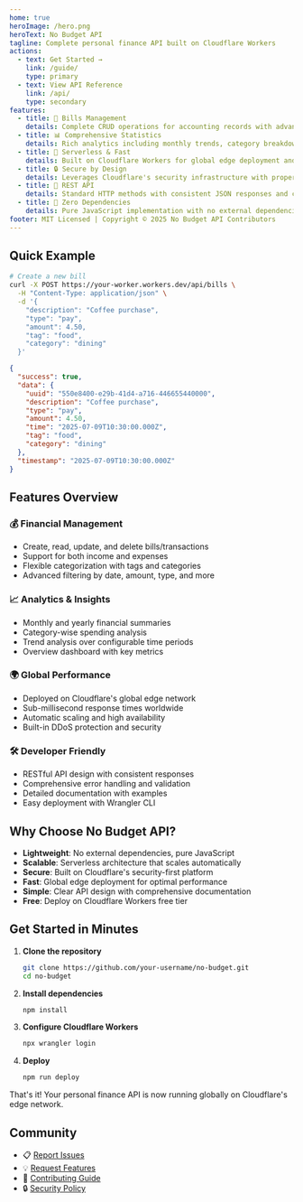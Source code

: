 ```yaml
---
home: true
heroImage: /hero.png
heroText: No Budget API
tagline: Complete personal finance API built on Cloudflare Workers
actions:
  - text: Get Started →
    link: /guide/
    type: primary
  - text: View API Reference
    link: /api/
    type: secondary
features:
  - title: 🧾 Bills Management
    details: Complete CRUD operations for accounting records with advanced filtering and search capabilities.
  - title: 📊 Comprehensive Statistics
    details: Rich analytics including monthly trends, category breakdowns, and financial insights.
  - title: 🚀 Serverless & Fast
    details: Built on Cloudflare Workers for global edge deployment and lightning-fast responses.
  - title: 🔒 Secure by Design
    details: Leverages Cloudflare's security infrastructure with proper error handling and data validation.
  - title: 📱 REST API
    details: Standard HTTP methods with consistent JSON responses and comprehensive documentation.
  - title: 🎯 Zero Dependencies
    details: Pure JavaScript implementation with no external dependencies for maximum reliability.
footer: MIT Licensed | Copyright © 2025 No Budget API Contributors
---
```


## Quick Example

```bash
# Create a new bill
curl -X POST https://your-worker.workers.dev/api/bills \
  -H "Content-Type: application/json" \
  -d '{
    "description": "Coffee purchase",
    "type": "pay",
    "amount": 4.50,
    "tag": "food",
    "category": "dining"
  }'
```

```json
{
  "success": true,
  "data": {
    "uuid": "550e8400-e29b-41d4-a716-446655440000",
    "description": "Coffee purchase",
    "type": "pay",
    "amount": 4.50,
    "time": "2025-07-09T10:30:00.000Z",
    "tag": "food",
    "category": "dining"
  },
  "timestamp": "2025-07-09T10:30:00.000Z"
}
```

## Features Overview

### 💰 Financial Management
- Create, read, update, and delete bills/transactions
- Support for both income and expenses
- Flexible categorization with tags and categories
- Advanced filtering by date, amount, type, and more

### 📈 Analytics & Insights
- Monthly and yearly financial summaries
- Category-wise spending analysis
- Trend analysis over configurable time periods
- Overview dashboard with key metrics

### 🌍 Global Performance
- Deployed on Cloudflare's global edge network
- Sub-millisecond response times worldwide
- Automatic scaling and high availability
- Built-in DDoS protection and security

### 🛠️ Developer Friendly
- RESTful API design with consistent responses
- Comprehensive error handling and validation
- Detailed documentation with examples
- Easy deployment with Wrangler CLI

## Why Choose No Budget API?

- **Lightweight**: No external dependencies, pure JavaScript
- **Scalable**: Serverless architecture that scales automatically
- **Secure**: Built on Cloudflare's security-first platform
- **Fast**: Global edge deployment for optimal performance
- **Simple**: Clear API design with comprehensive documentation
- **Free**: Deploy on Cloudflare Workers free tier

## Get Started in Minutes

1. **Clone the repository**
   ```bash
   git clone https://github.com/your-username/no-budget.git
   cd no-budget
   ```

2. **Install dependencies**
   ```bash
   npm install
   ```

3. **Configure Cloudflare Workers**
   ```bash
   npx wrangler login
   ```

4. **Deploy**
   ```bash
   npm run deploy
   ```

That's it! Your personal finance API is now running globally on Cloudflare's edge network.

## Community

- 📋 [Report Issues](https://github.com/your-username/no-budget/issues)
- 💡 [Request Features](https://github.com/your-username/no-budget/issues/new?template=feature_request.md)
- 🤝 [Contributing Guide](/guide/contributing.html)
- 🔒 [Security Policy](/guide/security.html)
